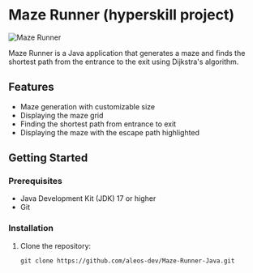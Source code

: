# Maze Runner (hyperskill project)

![Maze Runner](maze.png)

Maze Runner is a Java application that generates a maze and finds the shortest path from the entrance to the exit using Dijkstra's algorithm.

## Features

- Maze generation with customizable size
- Displaying the maze grid
- Finding the shortest path from entrance to exit
- Displaying the maze with the escape path highlighted

## Getting Started

### Prerequisites

- Java Development Kit (JDK) 17 or higher
- Git

### Installation

1. Clone the repository:
   ```shell
   git clone https://github.com/aleos-dev/Maze-Runner-Java.git
